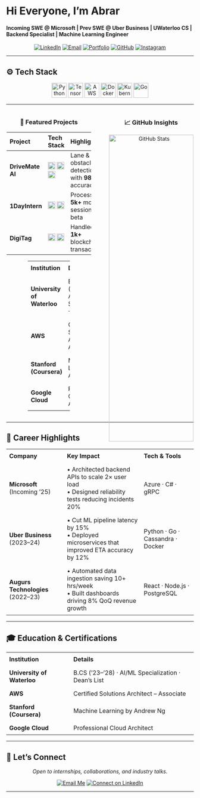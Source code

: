 <!--
  --------------------------------------------------------
  🌟 README for Abrar Ahmad
  
  --------------------------------------------------------
-->
# Hi Everyone, I’m **Abrar**  
#### Incoming SWE @ Microsoft | Prev SWE @ Uber Business | UWaterloo CS | Backend Specialist | Machine Learning Engineer

<p align="center">
  <a href="https://www.linkedin.com/in/abrar-ahmad-36b949271/"><img alt="LinkedIn" src="https://img.shields.io/badge/LinkedIn-0A66C2?style=for-the-badge&logo=linkedin&logoColor=white" /></a>
  <a href="mailto:abrarahmad.professional@gmail.com"><img alt="Email" src="https://img.shields.io/badge/Email-EA4335?style=for-the-badge&logo=gmail&logoColor=white" /></a>
  <a href="https://abrarislive.vercel.app/"><img alt="Portfolio" src="https://img.shields.io/badge/Portfolio-4285F4?style=for-the-badge&logo=google-chrome&logoColor=white" /></a>
  <a href="https://github.com/abrarahmad1510"><img alt="GitHub" src="https://img.shields.io/badge/GitHub-181717?style=for-the-badge&logo=github&logoColor=white" /></a>
  <a href="https://instagram.com/myselfab1510"><img alt="Instagram" src="https://img.shields.io/badge/Instagram-E4405F?style=for-the-badge&logo=instagram&logoColor=white" /></a>
</p>

---

## ⚙️ Tech Stack
<p align="center">
  <img alt="Python" src="https://img.shields.io/badge/Python-3776AB?logo=python&logoColor=white" height="40" />
  <img alt="TensorFlow" src="https://img.shields.io/badge/TensorFlow-FF6F00?logo=tensorflow&logoColor=white" height="40" />
  <img alt="AWS" src="https://img.shields.io/badge/AWS-232F3E?logo=amazon-aws&logoColor=white" height="40" />
  <img alt="Docker" src="https://img.shields.io/badge/Docker-2496ED?logo=docker&logoColor=white" height="40" />
  <img alt="Kubernetes" src="https://img.shields.io/badge/Kubernetes-326CE5?logo=kubernetes&logoColor=white" height="40" />
  <img alt="Go" src="https://img.shields.io/badge/Go-00ADD8?logo=go&logoColor=white" height="40" />
</p>

---

<div align="center" style="display:flex; gap:24px; flex-wrap:wrap; justify-content:center;">
  <div style="flex:1; max-width:45%;">
    <h3>🌟 Featured Projects</h3>
    <table width="50%" style="border-collapse:collapse;">
      <thead>
        <tr>
          <th align="left">Project</th>
          <th align="left">Tech Stack</th>
          <th align="left">Highlight</th>
          <th align="left">Link</th>
        </tr>
      </thead>
      <tbody>
        <tr>
          <td><strong>DriveMate AI</strong></td>
          <td>
            <img src="https://img.shields.io/badge/TensorFlow-FF6F00?logo=tensorflow&logoColor=white" height="20" />
            <img src="https://img.shields.io/badge/OpenCV-5C3EE8?logo=opencv&logoColor=white" height="20" />
            <img src="https://img.shields.io/badge/Python-3776AB?logo=python&logoColor=white" height="20" />
          </td>
          <td>Lane &amp; obstacle detection with <strong>98%</strong> accuracy</td>
          <td><a href="https://github.com/abrarahmad1510/drivemate-ai">Repo</a></td>
        </tr>
        <tr>
          <td><strong>1DayIntern</strong></td>
          <td>
            <img src="https://img.shields.io/badge/React-61DAFB?logo=react&logoColor=black" height="20" />
            <img src="https://img.shields.io/badge/Node.js-339933?logo=node.js&logoColor=white" height="20" />
          </td>
          <td>Processed <strong>5k+</strong> mock sessions in beta</td>
          <td><a href="https://internatyourownrisk.tech/">Live</a></td>
        </tr>
        <tr>
          <td><strong>DigiTag</strong></td>
          <td>
            <img src="https://img.shields.io/badge/Solidity-363636?logo=solidity&logoColor=white" height="20" />
            <img src="https://img.shields.io/badge/Web3.js-F16822?logo=web3js&logoColor=white" height="20" />
          </td>
          <td>Handled <strong>1k+</strong> blockchain transactions</td>
          <td><a href="https://xvqev-wqaaa-aaaag-at4ta-cai.icp0.io/">Site</a></td>
        </tr>
      </tbody>
    </table>
    <table style="width:50%; border-collapse:collapse;">
    <tr>
      <th align="left" style="padding:8px;">Institution</th>
      <th align="left" style="padding:8px;">Details</th>
    </tr>
    <tr>
      <td style="padding:8px;"><strong>University of Waterloo</strong></td>
      <td style="padding:8px;">B.CS (’23–’28) · AI/ML Specialization · Dean’s List</td>
    </tr>
    <tr>
      <td style="padding:8px;"><strong>AWS</strong></td>
      <td style="padding:8px;">Certified Solutions Architect – Associate</td>
    </tr>
    <tr>
      <td style="padding:8px;"><strong>Stanford (Coursera)</strong></td>
      <td style="padding:8px;">Machine Learning by Andrew Ng</td>
    </tr>
    <tr>
      <td style="padding:8px;"><strong>Google Cloud</strong></td>
      <td style="padding:8px;">Professional Cloud Architect</td>
    </tr>
  </table>
  </div>
  
  --- 
  
  <div style="flex:1; max-width:45%;">
    <h3>📈 GitHub Insights</h3>
    <div align="center">
      <img alt="GitHub Stats" src="https://github-readme-stats.vercel.app/api?username=abrarahmad1510&show_icons=true&theme=dark&count_private=true" width="100%" />
    </div>
  </div>
</div>

---

## 💼 Career Highlights
<div align="center">
  <table style="width:100%; border-collapse:collapse;">
    <tr>
      <th align="left" style="padding:8px;">Company</th>
      <th align="left" style="padding:8px;">Key Impact</th>
      <th align="left" style="padding:8px;">Tech &amp; Tools</th>
    </tr>
    <tr>
      <td style="padding:8px;"><strong>Microsoft</strong> (Incoming ’25)</td>
      <td style="padding:8px;">• Architected backend APIs to scale 2× user load<br>• Designed reliability tests reducing incidents 20%</td>
      <td style="padding:8px;">Azure · C# · gRPC</td>
    </tr>
    <tr>
      <td style="padding:8px;"><strong>Uber Business</strong> (2023–24)</td>
      <td style="padding:8px;">• Cut ML pipeline latency by 15%<br>• Deployed microservices that improved ETA accuracy by 12%</td>
      <td style="padding:8px;">Python · Go · Cassandra · Docker</td>
    </tr>
    <tr>
      <td style="padding:8px;"><strong>Augurs Technologies</strong> (2022–23)</td>
      <td style="padding:8px;">• Automated data ingestion saving 10+ hrs/week<br>• Built dashboards driving 8% QoQ revenue growth</td>
      <td style="padding:8px;">React · Node.js · PostgreSQL</td>
    </tr>
  </table>
</div>

---

## 🎓 Education & Certifications
<div align="center">
  <table style="width:100%; border-collapse:collapse;">
    <tr>
      <th align="left" style="padding:8px;">Institution</th>
      <th align="left" style="padding:8px;">Details</th>
    </tr>
    <tr>
      <td style="padding:8px;"><strong>University of Waterloo</strong></td>
      <td style="padding:8px;">B.CS (’23–’28) · AI/ML Specialization · Dean’s List</td>
    </tr>
    <tr>
      <td style="padding:8px;"><strong>AWS</strong></td>
      <td style="padding:8px;">Certified Solutions Architect – Associate</td>
    </tr>
    <tr>
      <td style="padding:8px;"><strong>Stanford (Coursera)</strong></td>
      <td style="padding:8px;">Machine Learning by Andrew Ng</td>
    </tr>
    <tr>
      <td style="padding:8px;"><strong>Google Cloud</strong></td>
      <td style="padding:8px;">Professional Cloud Architect</td>
    </tr>
  </table>
</div>

---

## 🤝 Let’s Connect
<p align="center"><em>Open to internships, collaborations, and industry talks.</em></p>
<p align="center">
  <a href="mailto:abrarahmad.professional@gmail.com"><img alt="Email Me" src="https://img.shields.io/badge/📬%20Email%20Me-EA4335?style=for-the-badge&logo=gmail&logoColor=white" /></a>
  <a href="https://www.linkedin.com/in/abrar-ahmad-36b949271/"><img alt="Connect on LinkedIn" src="https://img.shields.io/badge/🔗%20LinkedIn-0A66C2?style=for-the-badge&logo=linkedin&logoColor=white" /></a>
</p>

---

<p align="cent
